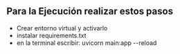 ##  Para la Ejecución realizar estos pasos
- Crear entorno virtual y activarlo
- instalar requirements.txt
- en la terminal escribir:  uvicorn main:app --reload
